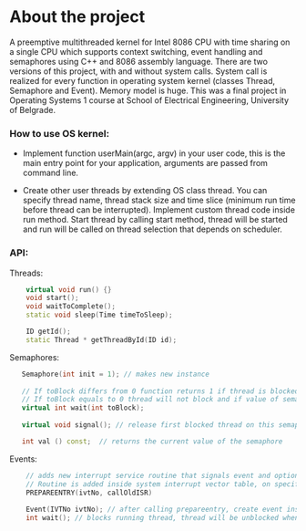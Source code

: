 # About the project
A preemptive multithreaded kernel for Intel 8086 CPU with time sharing on a single CPU which supports context switching, event handling and semaphores using C++ and 8086 assembly language. 
There are two versions of this project, with and without system calls. System call is realized for every function in operating system kernel (classes Thread, Semaphore and Event).
Memory model is huge.
This was a final project in Operating Systems 1 course at School of Electrical Engineering, University of Belgrade. 


### How to use OS kernel:

 - Implement function userMain(argc, argv) in your user code, this is the main entry point for your application, arguments are passed from command line.

 - Create other user threads by extending OS class thread. You can specify thread name, thread stack size and time slice (minimum run time before thread can be interrupted). Implement custom thread code inside run method. Start thread by calling start method, thread will be started and run will be called on thread selection that depends on scheduler. 

 ### API:

 Threads:
```C++
 	virtual void run() {}
 	void start();
	void waitToComplete();
	static void sleep(Time timeToSleep); 

	ID getId();
	static Thread * getThreadById(ID id);
```
Semaphores:
 ```C++
	Semaphore(int init = 1); // makes new instance
    
    // If toBlock differs from 0 function returns 1 if thread is blocked and 0 otherwise.
    // If toBlock equals to 0 thread will not block and if value of semaphore is greater than 0 function returns 0, otherwise -1.
	virtual int wait(int toBlock); 
      
    virtual void signal(); // release first blocked thread on this semaphore

	int val () const;  // returns the current value of the semaphore
```
Events:
```C
	// adds new interrupt service routine that signals event and optionally calls old ISR. 
	// Routine is added inside system interrupt vector table, on specified entry number, ivtNo)
	PREPAREENTRY(ivtNo, callOldISR) 
	
	Event(IVTNo ivtNo); // after calling prepareentry, create event instance
	int wait(); // blocks running thread, thread will be unblocked when any interrupt is raised on ivtNo
```
